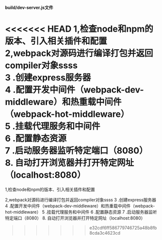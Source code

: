 #### build/dev-server.js文件

<<<<<<< HEAD
1,检查node和npm的版本、引入相关插件和配置  
2,webpack对源码进行编译打包并返回compiler对象ssss    
3 .创建express服务器  
4 .配置开发中间件（webpack-dev-middleware）和热重载中间件（webpack-hot-middleware）  
5 .挂载代理服务和中间件  
6 .配置静态资源  
7 .启动服务器监听特定端口（8080）  
8. 自动打开浏览器并打开特定网址（localhost:8080）  
=======
1,检查node和npm的版本、引入相关插件和配置

2,webpack对源码进行编译打包并返回compiler对象ssss
3 .创建express服务器
4 .配置开发中间件（webpack-dev-middleware）和热重载中间件（webpack-hot-middleware）
5 .挂载代理服务和中间件
6 .配置静态资源
7 .启动服务器监听特定端口（8080）
8. 自动打开浏览器并打开特定网址（localhost:8080）
>>>>>>> e32cdf6ff586779746725a48b8fb8cda3c4623cd
